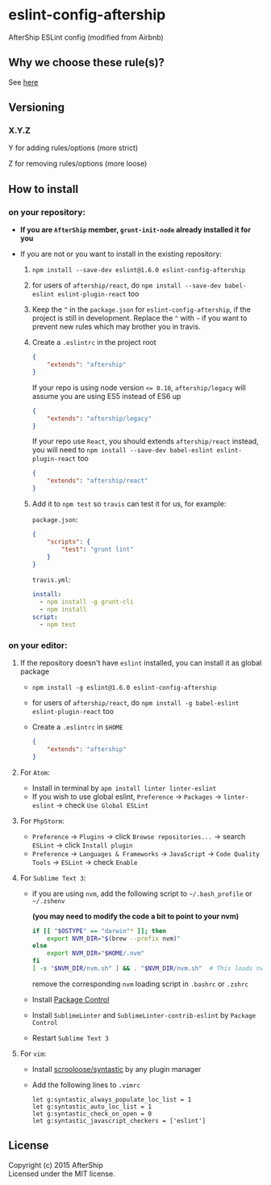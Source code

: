 # eslint-config-aftership

AfterShip ESLint config (modified from Airbnb)

## Why we choose these rule(s)?
See [here](https://github.com/AfterShip/eslint-config-aftership/blob/master/why-we-choose-these-rules.md)

## Versioning

### X.Y.Z

Y for adding rules/options (more strict)

Z for removing rules/options (more loose)

## How to install

### on your repository:
- **If you are `AfterShip` member, `grunt-init-node` already installed it for you**

- If you are not or you want to install in the existing repository:
	1. `npm install --save-dev eslint@1.6.0 eslint-config-aftership`
	
	2. for users of `aftership/react`, do `npm install --save-dev babel-eslint eslint-plugin-react` too

	3. Keep the `^` in the `package.json` for `eslint-config-aftership`, if the project is still in development. Replace the `^` with `~` if you want to prevent new rules which may brother you in travis.

	4. Create a `.eslintrc` in the project root

		```json
		{
			"extends": "aftership"
		}
		```

		If your repo is using node version `<= 0.10`, `aftership/legacy` will assume you are using ES5 instead of ES6 up

		```json
		{
			"extends": "aftership/legacy"
		}
		```

		If your repo use `React`, you should extends `aftership/react` instead, you will need to `npm install --save-dev babel-eslint eslint-plugin-react` too

		```json
		{
			"extends": "aftership/react"
		}
		```

	5. Add it to `npm test` so `travis` can test it for us, for example:

		`package.json`:
		```json
		{
			"scripts": {
				"test": "grunt lint"
			}
		}
		```

		`travis.yml`:
		```yml
		install:
		  - npm install -g grunt-cli
		  - npm install
		script:
		  - npm test
		```

### on your editor:
1. If the repository doesn't have `eslint` installed, you can install it as global package
	- `npm install -g eslint@1.6.0 eslint-config-aftership`
	- for users of `aftership/react`, do `npm install -g babel-eslint eslint-plugin-react` too
	- Create a `.eslintrc` in `$HOME`

		```json
		{
			"extends": "aftership"
		}
		```

2. For `Atom`:
	- Install in terminal by `apm install linter linter-eslint`
	- If you wish to use global eslint, `Preference` -> `Packages` -> `linter-eslint` -> check `Use Global ESLint`

3. For `PhpStorm`:
	- `Preference` -> `Plugins` -> click `Browse repositories...` -> search `ESLint` -> click `Install plugin`
	- `Preference` -> `Languages & Frameworks` -> `JavaScript` -> `Code Quality Tools` -> `ESLint` -> check `Enable`

4. For `Sublime Text 3`:
	- if you are using `nvm`, add the following script to `~/.bash_profile` or `~/.zshenv`

		**(you may need to modify the code a bit to point to your nvm)**

		```bash
		if [[ "$OSTYPE" == "darwin"* ]]; then
			export NVM_DIR="$(brew --prefix nvm)"
		else
			export NVM_DIR="$HOME/.nvm"
		fi
		[ -s "$NVM_DIR/nvm.sh" ] && . "$NVM_DIR/nvm.sh"  # This loads nvm
		```

		remove the corresponding `nvm` loading script in `.bashrc` or `.zshrc`

	- Install [Package Control](https://packagecontrol.io/installation)
	- Install `SublimeLinter` and `SublimeLinter-contrib-eslint` by `Package Control`
	- Restart `Sublime Text 3`

5. For `vim`:
	- Install [scrooloose/syntastic](https://github.com/scrooloose/syntastic) by any plugin manager
	- Add the following lines to `.vimrc`

		```vimrc
		let g:syntastic_always_populate_loc_list = 1
		let g:syntastic_auto_loc_list = 1
		let g:syntastic_check_on_open = 0
		let g:syntastic_javascript_checkers = ['eslint']
		```

## License
Copyright (c) 2015 AfterShip  
Licensed under the MIT license.
